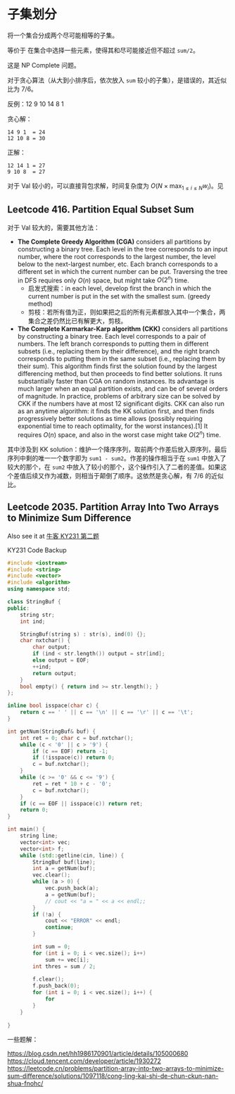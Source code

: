 # 子集划分

将一个集合分成两个尽可能相等的子集。

等价于 在集合中选择一些元素，使得其和尽可能接近但不超过 `sum/2`。

这是 NP Complete 问题。

对于贪心算法（从大到小排序后，依次放入 `sum` 较小的子集），是错误的，其近似比为 7/6。

反例：12 9 10 14 8 1

贪心解：
```
14 9 1  = 24
12 10 8 = 30
```

正解：
```
12 14 1 = 27
9 10 8  = 27
```

对于 Val 较小的，可以直接背包求解，时间复杂度为 $O(N\times \max_{1 \leq i \leq N} w_i)$。见

## Leetcode 416. Partition Equal Subset Sum

对于 Val 较大的，需要其他方法：

- **The Complete Greedy Algorithm (CGA)** considers all partitions by constructing a binary tree. Each level in the tree corresponds to an input number, where the root corresponds to the largest number, the level below to the next-largest number, etc. Each branch corresponds to a different set in which the current number can be put. Traversing the tree in DFS requires only $O(n)$ space, but might take $O(2^n)$ time. 
  - 启发式搜索：in each level, develop first the branch in which the current number is put in the set with the smallest sum. (greedy method)
  - 剪枝：若所有值为正，则如果把之后的所有元素都放入其中一个集合，两集合之差仍然比已有解更大，剪枝。
- **The Complete Karmarkar-Karp algorithm (CKK)** considers all partitions by constructing a binary tree. Each level corresponds to a pair of numbers. The left branch corresponds to putting them in different subsets (i.e., replacing them by their difference), and the right branch corresponds to putting them in the same subset (i.e., replacing them by their sum). This algorithm finds first the solution found by the largest differencing method, but then proceeds to find better solutions. It runs substantially faster than CGA on random instances. Its advantage is much larger when an equal partition exists, and can be of several orders of magnitude. In practice, problems of arbitrary size can be solved by CKK if the numbers have at most 12 significant digits. CKK can also run as an anytime algorithm: it finds the KK solution first, and then finds progressively better solutions as time allows (possibly requiring exponential time to reach optimality, for the worst instances).[1] It requires $O(n)$ space, and also in the worst case might take $O(2^n)$ time.

其中涉及到 KK solution：维护一个降序序列，取前两个作差后放入原序列，最后序列中剩的唯一一个数字即为 `sum1 - sum2`。作差的操作相当于在 `sum1` 中放入了较大的那个，在 `sum2` 中放入了较小的那个，这个操作引入了二者的差值。如果这个差值后续又作为减数，则相当于颠倒了顺序。这依然是贪心解，有 7/6 的近似比。

## Leetcode 2035. Partition Array Into Two Arrays to Minimize Sum Difference

Also see it at [牛客 KY231 第二题](https://www.nowcoder.com/practice/aea0458d54d74f3ca14012cbdf249918) 



KY231 Code Backup

```cpp
#include <iostream>
#include <string>
#include <vector>
#include <algorithm>
using namespace std;

class StringBuf {
public:
    string str;
    int ind;

    StringBuf(string s) : str(s), ind(0) {};
    char nxtchar() { 
        char output;
        if (ind < str.length()) output = str[ind]; 
        else output = EOF;
        ++ind;
        return output;
    }
    bool empty() { return ind >= str.length(); }
};

inline bool isspace(char c) {
    return c == ' ' || c == '\n' || c == '\r' || c == '\t';
}

int getNum(StringBuf& buf) {
    int ret = 0; char c = buf.nxtchar();
    while (c < '0' || c > '9') {
        if (c == EOF) return -1;
        if (!isspace(c)) return 0;
        c = buf.nxtchar();
    }
    while (c >= '0' && c <= '9') {
        ret = ret * 10 + c - '0';
        c = buf.nxtchar();
    }
    if (c == EOF || isspace(c)) return ret;
    return 0;
}

int main() {
    string line;
    vector<int> vec;
    vector<int> f;
    while (std::getline(cin, line)) {
        StringBuf buf(line);
        int a = getNum(buf);
        vec.clear();
        while (a > 0) {
            vec.push_back(a);
            a = getNum(buf);
            // cout << "a = " << a << endl;;
        }
        if (!a) {
            cout << "ERROR" << endl;
            continue;
        }

        int sum = 0;
        for (int i = 0; i < vec.size(); i++)
            sum += vec[i];
        int thres = sum / 2;
        
        f.clear();
        f.push_back(0);
        for (int i = 0; i < vec.size(); i++) {
            for 
        }
    }
     
}
```

一些题解：

https://blog.csdn.net/hh1986170901/article/details/105000680
https://cloud.tencent.com/developer/article/1930272
https://leetcode.cn/problems/partition-array-into-two-arrays-to-minimize-sum-difference/solutions/1097118/cong-ling-kai-shi-de-chun-ckun-nan-shua-fnohc/